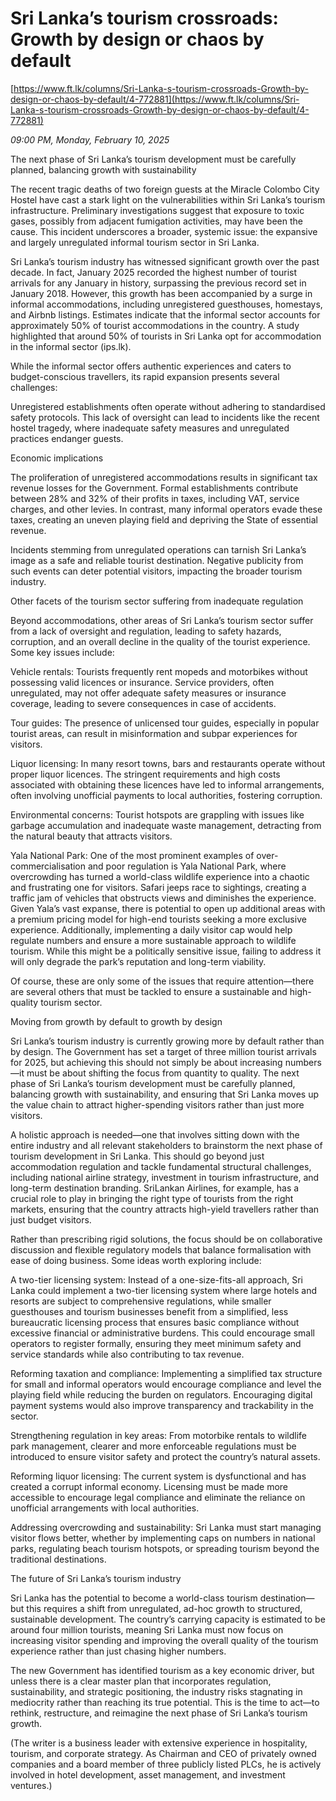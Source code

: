 # Sri Lanka’s tourism crossroads: Growth by design or chaos by default

[https://www.ft.lk/columns/Sri-Lanka-s-tourism-crossroads-Growth-by-design-or-chaos-by-default/4-772881](https://www.ft.lk/columns/Sri-Lanka-s-tourism-crossroads-Growth-by-design-or-chaos-by-default/4-772881)

*09:00 PM, Monday, February 10, 2025*

The next phase of Sri Lanka’s tourism development must be carefully planned, balancing growth with sustainability

The recent tragic deaths of two foreign guests at the Miracle Colombo City Hostel have cast a stark light on the vulnerabilities within Sri Lanka’s tourism infrastructure. Preliminary investigations suggest that exposure to toxic gases, possibly from adjacent fumigation activities, may have been the cause. This incident underscores a broader, systemic issue: the expansive and largely unregulated informal tourism sector in Sri Lanka.

Sri Lanka’s tourism industry has witnessed significant growth over the past decade. In fact, January 2025 recorded the highest number of tourist arrivals for any January in history, surpassing the previous record set in January 2018. However, this growth has been accompanied by a surge in informal accommodations, including unregistered guesthouses, homestays, and Airbnb listings. Estimates indicate that the informal sector accounts for approximately 50% of tourist accommodations in the country. A study highlighted that around 50% of tourists in Sri Lanka opt for accommodation in the informal sector (ips.lk).

While the informal sector offers authentic experiences and caters to budget-conscious travellers, its rapid expansion presents several challenges:

Unregistered establishments often operate without adhering to standardised safety protocols. This lack of oversight can lead to incidents like the recent hostel tragedy, where inadequate safety measures and unregulated practices endanger guests.

Economic implications

The proliferation of unregistered accommodations results in significant tax revenue losses for the Government. Formal establishments contribute between 28% and 32% of their profits in taxes, including VAT, service charges, and other levies. In contrast, many informal operators evade these taxes, creating an uneven playing field and depriving the State of essential revenue.

Incidents stemming from unregulated operations can tarnish Sri Lanka’s image as a safe and reliable tourist destination. Negative publicity from such events can deter potential visitors, impacting the broader tourism industry.

Other facets of the tourism sector suffering from inadequate regulation

Beyond accommodations, other areas of Sri Lanka’s tourism sector suffer from a lack of oversight and regulation, leading to safety hazards, corruption, and an overall decline in the quality of the tourist experience. Some key issues include:

Vehicle rentals: Tourists frequently rent mopeds and motorbikes without possessing valid licences or insurance. Service providers, often unregulated, may not offer adequate safety measures or insurance coverage, leading to severe consequences in case of accidents.

Tour guides: The presence of unlicensed tour guides, especially in popular tourist areas, can result in misinformation and subpar experiences for visitors.

Liquor licensing: In many resort towns, bars and restaurants operate without proper liquor licences. The stringent requirements and high costs associated with obtaining these licences have led to informal arrangements, often involving unofficial payments to local authorities, fostering corruption.

Environmental concerns: Tourist hotspots are grappling with issues like garbage accumulation and inadequate waste management, detracting from the natural beauty that attracts visitors.

Yala National Park: One of the most prominent examples of over-commercialisation and poor regulation is Yala National Park, where overcrowding has turned a world-class wildlife experience into a chaotic and frustrating one for visitors. Safari jeeps race to sightings, creating a traffic jam of vehicles that obstructs views and diminishes the experience. Given Yala’s vast expanse, there is potential to open up additional areas with a premium pricing model for high-end tourists seeking a more exclusive experience. Additionally, implementing a daily visitor cap would help regulate numbers and ensure a more sustainable approach to wildlife tourism. While this might be a politically sensitive issue, failing to address it will only degrade the park’s reputation and long-term viability.

Of course, these are only some of the issues that require attention—there are several others that must be tackled to ensure a sustainable and high-quality tourism sector.

Moving from growth by default to growth by design

Sri Lanka’s tourism industry is currently growing more by default rather than by design. The Government has set a target of three million tourist arrivals for 2025, but achieving this should not simply be about increasing numbers—it must be about shifting the focus from quantity to quality. The next phase of Sri Lanka’s tourism development must be carefully planned, balancing growth with sustainability, and ensuring that Sri Lanka moves up the value chain to attract higher-spending visitors rather than just more visitors.

A holistic approach is needed—one that involves sitting down with the entire industry and all relevant stakeholders to brainstorm the next phase of tourism development in Sri Lanka. This should go beyond just accommodation regulation and tackle fundamental structural challenges, including national airline strategy, investment in tourism infrastructure, and long-term destination branding. SriLankan Airlines, for example, has a crucial role to play in bringing the right type of tourists from the right markets, ensuring that the country attracts high-yield travellers rather than just budget visitors.

Rather than prescribing rigid solutions, the focus should be on collaborative discussion and flexible regulatory models that balance formalisation with ease of doing business. Some ideas worth exploring include:

A two-tier licensing system: Instead of a one-size-fits-all approach, Sri Lanka could implement a two-tier licensing system where large hotels and resorts are subject to comprehensive regulations, while smaller guesthouses and tourism businesses benefit from a simplified, less bureaucratic licensing process that ensures basic compliance without excessive financial or administrative burdens. This could encourage small operators to register formally, ensuring they meet minimum safety and service standards while also contributing to tax revenue.

Reforming taxation and compliance: Implementing a simplified tax structure for small and informal operators would encourage compliance and level the playing field while reducing the burden on regulators. Encouraging digital payment systems would also improve transparency and trackability in the sector.

Strengthening regulation in key areas: From motorbike rentals to wildlife park management, clearer and more enforceable regulations must be introduced to ensure visitor safety and protect the country’s natural assets.

Reforming liquor licensing: The current system is dysfunctional and has created a corrupt informal economy. Licensing must be made more accessible to encourage legal compliance and eliminate the reliance on unofficial arrangements with local authorities.

Addressing overcrowding and sustainability: Sri Lanka must start managing visitor flows better, whether by implementing caps on numbers in national parks, regulating beach tourism hotspots, or spreading tourism beyond the traditional destinations.

The future of Sri Lanka’s tourism industry

Sri Lanka has the potential to become a world-class tourism destination—but this requires a shift from unregulated, ad-hoc growth to structured, sustainable development. The country’s carrying capacity is estimated to be around four million tourists, meaning Sri Lanka must now focus on increasing visitor spending and improving the overall quality of the tourism experience rather than just chasing higher numbers.

The new Government has identified tourism as a key economic driver, but unless there is a clear master plan that incorporates regulation, sustainability, and strategic positioning, the industry risks stagnating in mediocrity rather than reaching its true potential. This is the time to act—to rethink, restructure, and reimagine the next phase of Sri Lanka’s tourism growth.

(The writer is a business leader with extensive experience in hospitality, tourism, and corporate strategy. As Chairman and CEO of privately owned companies and a board member of three publicly listed PLCs, he is actively involved in hotel development, asset management, and investment ventures.)

